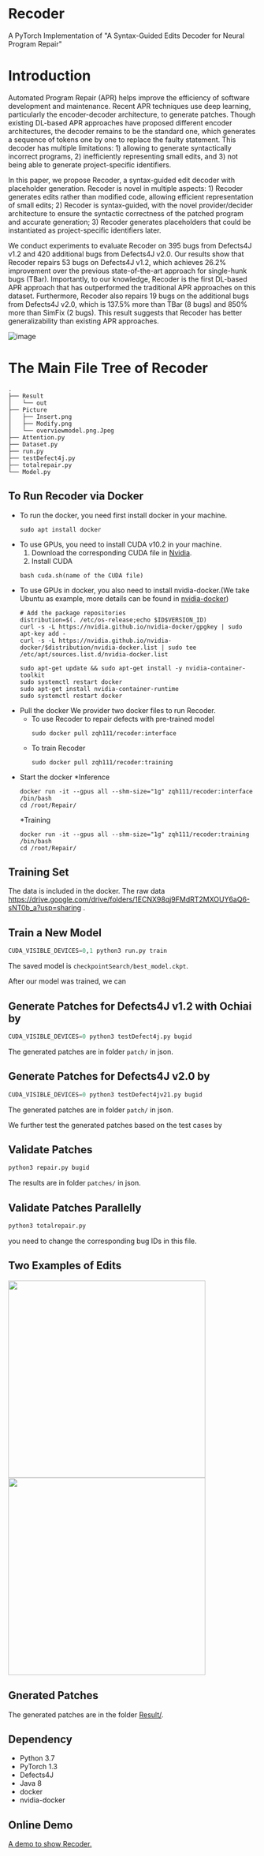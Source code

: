 # Recoder
A PyTorch Implementation of "A Syntax-Guided Edits Decoder for Neural Program Repair"

# Introduction
Automated Program Repair (APR) helps improve the efficiency of software development and maintenance. Recent APR techniques use deep learning, particularly the encoder-decoder architecture, to generate patches. Though existing DL-based APR approaches have proposed different encoder architectures, the decoder remains to be the standard one, which generates a sequence of tokens one by one to replace the faulty statement. This decoder has multiple limitations: 1) allowing to generate syntactically incorrect programs, 2) inefficiently representing small edits, and 3) not being able to generate project-specific identifiers.

In this paper, we propose Recoder, a syntax-guided edit decoder with placeholder generation. Recoder is novel in multiple aspects: 1) Recoder generates edits rather than modified code, allowing efficient representation of small edits; 2) Recoder is syntax-guided, with the novel provider/decider architecture to ensure the syntactic correctness of the patched program and accurate generation; 3) Recoder generates placeholders that could be instantiated as project-specific identifiers later.

We conduct experiments to evaluate Recoder on 395 bugs from Defects4J v1.2 and 420 additional bugs from Defects4J v2.0. Our results show that Recoder repairs 53 bugs on Defects4J v1.2, which achieves 26.2% improvement over the previous state-of-the-art approach for single-hunk bugs (TBar). Importantly, to our knowledge, Recoder is the first DL-based APR approach that has outperformed the traditional APR approaches on this dataset. Furthermore, Recoder also repairs 19 bugs on the additional bugs from Defects4J v2.0, which is 137.5% more than TBar (8 bugs) and 850% more than SimFix (2 bugs). This result suggests that Recoder has better generalizability than existing APR approaches.

![image](https://github.com/FSE2021anonymous/Recoder/blob/master/picture/overviewmodel.png.Jpeg)

# The Main File Tree of Recoder

```
.
├── Result
│   └── out
├── Picture
│   ├── Insert.png
│   ├── Modify.png
│   └── overviewmodel.png.Jpeg
├── Attention.py
├── Dataset.py
├── run.py
├── testDefect4j.py
├── totalrepair.py
└── Model.py
```

## To Run Recoder via Docker

* To run the docker, you need first install docker in your machine.
    ```
    sudo apt install docker
    ```
* To use GPUs, you need to install CUDA v10.2 in your machine.
    1. Download the corresponding CUDA file in [Nvidia](https://developer.nvidia.com/cuda-toolkit-archive).
    2. Install CUDA
    ```
    bash cuda.sh(name of the CUDA file)
    ```
* To use GPUs in docker, you also need to install nvidia-docker.(We take Ubuntu as example, more details can be found in [nvidia-docker](https://github.com/NVIDIA/nvidia-docker))
    ```
    # Add the package repositories
    distribution=$(. /etc/os-release;echo $ID$VERSION_ID)
    curl -s -L https://nvidia.github.io/nvidia-docker/gpgkey | sudo apt-key add -
    curl -s -L https://nvidia.github.io/nvidia-docker/$distribution/nvidia-docker.list | sudo tee /etc/apt/sources.list.d/nvidia-docker.list

    sudo apt-get update && sudo apt-get install -y nvidia-container-toolkit
    sudo systemctl restart docker
    sudo apt-get install nvidia-container-runtime
    sudo systemctl restart docker
    ```
* Pull the docker
    We provider two  docker files to run Recoder.
    * To use Recoder to repair defects with pre-trained model
        ```
        sudo docker pull zqh111/recoder:interface 
        ```
    * To train Recoder
        ```
        sudo docker pull zqh111/recoder:training 
        ```
* Start the docker
    *Inference  
    ```
    docker run -it --gpus all --shm-size="1g" zqh111/recoder:interface /bin/bash
    cd /root/Repair/
    ```
    *Training
    ```
    docker run -it --gpus all --shm-size="1g" zqh111/recoder:training /bin/bash
    cd /root/Repair/
    ```
## Training Set
The data is included in the docker. 
The raw data https://drive.google.com/drive/folders/1ECNX98qj9FMdRT2MXOUY6aQ6-sNT0b_a?usp=sharing .

## Train a New Model
```python
CUDA_VISIBLE_DEVICES=0,1 python3 run.py train
```
The saved model is ```checkpointSearch/best_model.ckpt```.

After our model was trained, we can 

## Generate Patches for Defects4J v1.2 with Ochiai by
```python
CUDA_VISIBLE_DEVICES=0 python3 testDefect4j.py bugid
```

The generated patches are in folder ```patch/``` in json.

## Generate Patches for Defects4J v2.0 by
```python
CUDA_VISIBLE_DEVICES=0 python3 testDefect4jv21.py bugid
```

The generated patches are in folder ```patch/``` in json.

We further test the generated patches based on the test cases by

## Validate Patches
```python
python3 repair.py bugid
```

The results are in folder ```patches/``` in json.

## Validate Patches Parallelly
```python
python3 totalrepair.py
```
 you need to change the corresponding bug IDs in this file. 
## Two Examples of Edits

<img src="https://github.com/pkuzqh/Recoder/blob/master/picture/Insert.png" metaname="viewport" width="400"/><img src="https://github.com/pkuzqh/Recoder/blob/master/picture/Modify.png" metaname="viewport" width="400"/> 

## Gnerated Patches
The generated patches are in the folder [Result/](https://github.com/FSE2021anonymous/Recoder/blob/master/Result).


## Dependency
* Python 3.7
* PyTorch 1.3
* Defects4J
* Java 8
* docker
* nvidia-docker

## Online Demo
[A demo to show Recoder.](http://120.203.77.54:8081/)
